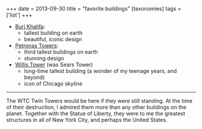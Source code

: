 +++
date = 2013-09-30
title = "favorite buildings"
[taxonomies]
tags = ['list']
+++

-   [Burj Khalifa]:
    -   tallest building on earth
    -   beautiful, iconic design
-   [Petronas Towers]:
    -   third tallest buildings on earth
    -   stunning design
-   [Willis Tower] (was Sears Tower)
    -   long-time tallest building (a wonder of my teenage years, and
        beyond)
    -   icon of Chicago skyline

---

The WTC Twin Towers would be here if they were still standing. At the
time of their destruction, I admired them more than any other buildings
on the planet. Together with the Statue of Liberty, they were to me the
greatest structures in all of New York City, and perhaps the United
States.

  [Burj Khalifa]: http://en.wikipedia.org/wiki/Burj_Khalifa
  [Petronas Towers]: http://en.wikipedia.org/wiki/Petronas_Towers
  [Willis Tower]: http://en.wikipedia.org/wiki/Willis_Tower
